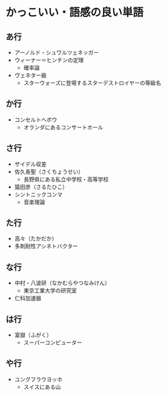# かっこいい・語感の良い単語

## あ行

* アーノルド・シュワルツェネッガー
* ウィーナー＝ヒンチンの定理
  * 確率論
* ヴェネター級
  * スターウォーズに登場するスターデストロイヤーの等級名

## か行

* コンセルトヘボウ
  * オランダにあるコンサートホール

## さ行

* ザイデル収差
* 佐久長聖（さくちょうせい）
  * 長野県にある私立中学校・高等学校
* 猿田彦（さるたひこ）
* シントニックコンマ
  * 音楽理論

## た行

* 高々（たかだか）
* 多剤耐性アシネトバクター

## な行

* 中村・八波研（なかむらやつなみけん）
  * 東京工業大学の研究室
* 仁科加速器

## は行

* 富嶽（ふがく）
  * スーパーコンピューター

## や行

* ユングフラウヨッホ
  * スイスにある山